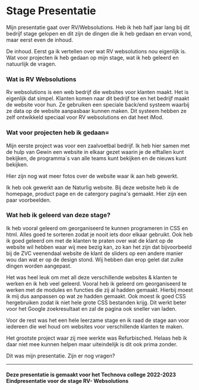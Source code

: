 # Stage Presentatie

Mijn presentatie gaat over RV/Websolutions. Heb ik heb half jaar lang bij dit bedrijf stage gelopen en dit zijn de dingen die ik heb gedaan en ervan vond, maar eerst even de inhoud.

De inhoud. Eerst ga ik vertellen over wat RV websolutions nou eigenlijk is. Wat voor projecten ik heb gedaan op mijn stage, wat ik heb geleerd en natuurlijk de vragen.

### Wat is RV Websolutions
Rv websolutions is een web bedrijf die websites voor klanten maakt. Het is eigenlijk dat simpel. Klanten komen naar dit bedrijf toe en het bedrijf maakt de website voor hun. Ze gebruiken een speciale back/end systeem waarbij ze data op de website aanpasbaar kunnen maken. Dit systeem hebben ze zelf ontwikkeld speciaal voor RV websolutions en dat heet iMod.

### Wat voor projecten heb ik gedaan=

Mijn eerste project was voor een zaalvoetbal bedrijf. Ik heb hier samen met de hulp van Gewin een website in elkaar gezet waarin je de elftallen kunt bekijken, de programma´s van alle teams kunt bekijken en de nieuws kunt bekijken.

Hier zijn nog wat meer fotos over de website waar ik aan heb gewerkt.

Ik heb ook gewerkt aan de Naturlig website. Bij deze website heb ik de homepage, product page en de catergory pagina's gemaakt. Hier zijn een paar voorbeelden.

### Wat heb ik geleerd van deze stage?
Ik heb vooral geleerd om georganiseerd te kunnen programeren in CSS en html. Alles goed te sorteren zodat je nooit iets door elkaar gebruikt. Ook heb ik goed geleerd om met de klanten te praten over wat de klant op de website wil hebben waar wij mee bezig kan, zo kan het zijn dat bijvoorbeeld bij de ZVC veenendaal website de klant de sliders op een andere manier wou dan wat er op de design stond. Wij hebben dan erop gelet dat zulke dingen worden aangepast.


Het was heel leuk om met all deze verschillende websites & klanten te werken en ik heb veel geleerd. Vooral heb ik geleerd om georganiseerd te werken met de modules en functies die zij al hadden gemaakt. Hierbij moest ik mij dus aanpassen op wat ze hadden gemaakt. Ook moest ik goed CSS hergebruiken zodat ik niet hele grote CSS bestanden krijg. Dit werkt beter voor het Google zoekresultaat en zal de pagina ook sneller van laden.

Voor de rest was het een hele leerzame stage en ik raad de stage aan voor iedereen die wel houd om websites voor verschillende klanten te maken. 

Het grootste project waar zij mee werkte was Refurbisched. Helaas heb ik daar niet mee kunnen helpen maar uiteindelijk is dit ook prima zonder.


Dit was mijn presentatie. Zijn er nog vragen?

*** 

#### Deze presentatie is gemaakt voor het Technova college 2022-2023 Eindpresentatie voor de stage RV- Websolutions
